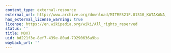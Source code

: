 ```yaml
---
content_type: external-resource
external_url: http://www.archive.org/download/MITRES21F.01S10_KATAKANA_EXERCISES/word14.mov
has_external_license_warning: true
license: https://en.wikipedia.org/wiki/All_rights_reserved
status: ''
title: MOV)
uid: bd221f3e-8ef7-439e-80ad-79290636a9ba
wayback_url: ''
---
```

